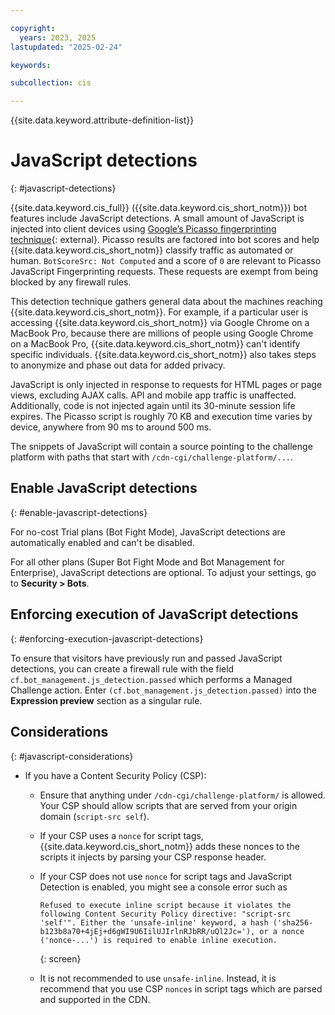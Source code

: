 ```yaml
---

copyright:
  years: 2023, 2025
lastupdated: "2025-02-24"

keywords:

subcollection: cis

---
```


{{site.data.keyword.attribute-definition-list}}

# JavaScript detections
{: #javascript-detections}

{{site.data.keyword.cis_full}} ({{site.data.keyword.cis_short_notm}}) bot features include JavaScript detections. A small amount of JavaScript is injected into client devices using [Google’s Picasso fingerprinting technique](https://research.google/pubs/picasso-lightweight-device-class-fingerprinting-for-web-clients/){: external}. Picasso results are factored into bot scores and help {{site.data.keyword.cis_short_notm}} classify traffic as automated or human. `BotScoreSrc: Not Computed` and a score of `0` are relevant to Picasso JavaScript Fingerprinting requests. These requests are exempt from being blocked by any firewall rules.

This detection technique gathers general data about the machines reaching {{site.data.keyword.cis_short_notm}}. For example, if a particular user is accessing {{site.data.keyword.cis_short_notm}} via Google Chrome on a MacBook Pro, because there are millions of people using Google Chrome on a MacBook Pro, {{site.data.keyword.cis_short_notm}} can't identify specific individuals. {{site.data.keyword.cis_short_notm}} also takes steps to anonymize and phase out data for added privacy.

JavaScript is only injected in response to requests for HTML pages or page views, excluding AJAX calls. API and mobile app traffic is unaffected. Additionally, code is not injected again until its 30-minute session life expires. The Picasso script is roughly 70 KB and execution time varies by device, anywhere from 90 ms to around 500 ms.

The snippets of JavaScript will contain a source pointing to the challenge platform with paths that start with `/cdn-cgi/challenge-platform/...`.

## Enable JavaScript detections
{: #enable-javascript-detections}

For no-cost Trial plans (Bot Fight Mode), JavaScript detections are automatically enabled and can't be disabled.

For all other plans (Super Bot Fight Mode and Bot Management for Enterprise), JavaScript detections are optional. To adjust your settings, go to **Security > Bots**.

## Enforcing execution of JavaScript detections
{: #enforcing-execution-javascript-detections}

To ensure that visitors have previously run and passed JavaScript detections, you can create a firewall rule with the field `cf.bot_management.js_detection.passed` which performs a Managed Challenge action. Enter `(cf.bot_management.js_detection.passed)` into the **Expression preview** section as a singular rule.

## Considerations
{: #javascript-considerations}

* If you have a Content Security Policy (CSP):
    * Ensure that anything under `/cdn-cgi/challenge-platform/` is allowed. Your CSP should allow scripts that are served from your origin domain (`script-src self`).
    * If your CSP uses a `nonce` for script tags, {{site.data.keyword.cis_short_notm}} adds these nonces to the scripts it injects by parsing your CSP response header.
    * If your CSP does not use `nonce` for script tags and JavaScript Detection is enabled, you might see a console error such as

        ```text
        Refused to execute inline script because it violates the following Content Security Policy directive: "script-src 'self'". Either the 'unsafe-inline' keyword, a hash ('sha256-b123b8a70+4jEj+d6gWI9U6IilUJIrlnRJbRR/uQl2Jc='), or a nonce ('nonce-...') is required to enable inline execution.
        ```
        {: screen}

    * It is not recommended to use `unsafe-inline`. Instead, it is recommend that you use CSP `nonces` in script tags which are parsed and supported in the CDN.
